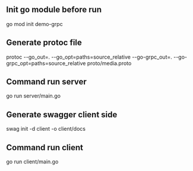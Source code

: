 ## Init go module before run
go mod init demo-grpc

## Generate protoc file
protoc --go_out=. --go_opt=paths=source_relative --go-grpc_out=. --go-grpc_opt=paths=source_relative proto/media.proto

## Command run server
go run server/main.go

## Generate swagger client side
swag init -d client -o client/docs

## Command run client
go run client/main.go